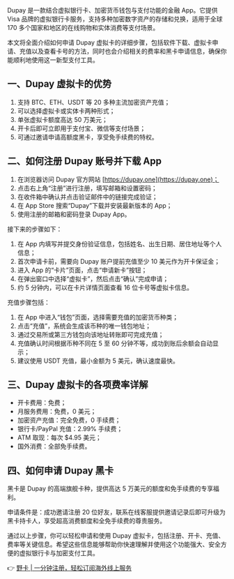 Dupay 是一款结合虚拟银行卡、加密货币钱包与支付功能的金融 App。它提供 Visa 品牌的虚拟银行卡服务，支持多种加密数字资产的存储和兑换，适用于全球 170 多个国家和地区的在线购物和实体消费等支付场景。

本文将全面介绍如何申请 Dupay 虚拟卡的详细步骤，包括软件下载、虚拟卡申请、充值以及查看卡号的方法，同时也会介绍相关的费率和黑卡申请信息，确保你能顺利地使用这一新型支付工具。

## 一、Dupay 虚拟卡的优势

1. 支持 BTC、ETH、USDT 等 20 多种主流加密资产充值；
2. 可以选择虚拟卡或实体卡两种形式；
3. 单张虚拟卡额度高达 50 万美元；
4. 开卡后即可立即用于支付宝、微信等支付场景；
5. 可通过邀请申请高额度黑卡，享受免手续费的特权。

## 二、如何注册 Dupay 账号并下载 App

1. 在浏览器访问 Dupay 官方网站 [https://dupay.one](https://dupay.one)；
2. 点击右上角“注册”进行注册，填写邮箱和设置密码；
3. 在收件箱中确认并点击验证邮件中的链接完成验证；
4. 在 App Store 搜索“Dupay”下载并安装最新版本的 App；
5. 使用注册的邮箱和密码登录 Dupay App。

接下来的步骤如下：

1. 在 App 内填写并提交身份验证信息，包括姓名、出生日期、居住地址等个人信息；
2. 首次申请卡前，需要向 Dupay 账户提前充值至少 10 美元作为开卡保证金；
3. 进入 App 的“卡片”页面，点击“申请新卡”按钮；
4. 在弹出窗口中选择“虚拟卡”，然后点击“确认”完成申请；
5. 约 5 分钟内，可以在卡片详情页面查看 16 位卡号等虚拟卡信息。

充值步骤包括：

1. 在 App 中进入“钱包”页面，选择需要充值的加密货币种类；
2. 点击“充值”，系统会生成该币种的唯一钱包地址；
3. 通过交易所或第三方钱包向该地址转账即可完成充值；
4. 充值确认时间根据币种不同在 5 至 60 分钟不等，成功到账后余额会自动显示；
5. 建议使用 USDT 充值，最小金额为 5 美元，确认速度最快。

## 三、Dupay 虚拟卡的各项费率详解

- 开卡费用：免费；
- 月服务费用：免费，0 美元；
- 加密资产充值：完全免费，0 手续费；
- 银行卡/PayPal 充值：2.99% 手续费；
- ATM 取现：每次 $4.95 美元；
- 国外消费：全部免手续费。

## 四、如何申请 Dupay 黑卡

黑卡是 Dupay 的高端旗舰卡种，提供高达 5 万美元的额度和免手续费的专享福利。

申请条件是：成功邀请注册 20 位好友，联系在线客服提供邀请记录后即可升级为黑卡持卡人，享受超高消费额度和全免手续费的尊贵服务。

通过以上步骤，你可以轻松申请和使用 Dupay 虚拟卡，包括注册、开卡、充值、费率等关键信息。希望这些信息能够帮助你快速理解并使用这个功能强大、安全方便的虚拟银行卡与加密支付工具。

👉 [野卡 | 一分钟注册，轻松订阅海外线上服务](https://bit.ly/bewildcard)